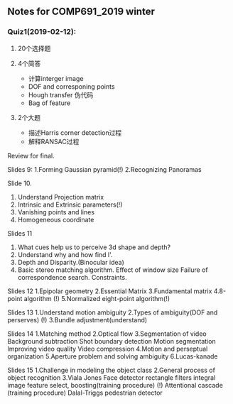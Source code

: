 ## Notes for COMP691_2019 winter 


### Quiz1(2019-02-12):

1. 20个选择题
2. 4个简答
    * 计算interger image 
    * DOF and corresponing points 
    * Hough transfer 伪代码 
    * Bag of feature
3. 2个大题

    * 描述Harris corner detection过程 
    * 解释RANSAC过程

Review for final.

Slides 9:
1.Forming Gaussian pyramid(!)
2.Recognizing Panoramas

Slide 10.
1. Understand Projection matrix
2. Intrinsic and Extrinsic parameters(!)
3. Vanishing points and lines
4. Homogeneous coordinate

Slides 11
1. What cues help us to perceive 3d shape and depth?
2. Understand why and how find l'.
3. Depth and Disparity.(Binocular idea) 
4. Basic stereo matching algorithm.
   Effect of window size
   Failure of correspondence search.
   Constraints.
   
Slides 12
1.Epipolar geometry
2.Essential Matrix
3.Fundamental matrix
4.8-point algorithm (!)
5.Normalized eight-point algorithm(!)

Slides 13
1.Understand motion ambiguity
2.Types of ambiguity(DOF and perserves) (!)
3.Bundle adjustment(understand)

Slides 14
1.Matching method
2.Optical flow
3.Segmentation of video
   Background subtraction
   Shot boundary detection
   Motion segmentation
   Improving video quality
   Video compression
4.Motion and perseptual organization
5.Aperture problem and solving ambiguity
6.Lucas-kanade 

Slides 15
1.Challenge in modeling the object class
2.General process of object recognition
3.Viala Jones Face detector
   rectangle filters
   integral image
   feature select,
   boosting(training procedure) (!)
   Attentional cascade (training procedure)
   Dalal-Triggs pedestrian detector
   
   



